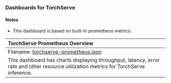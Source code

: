 ### Dashboards for TorchServe

#### Notes

- This dashboard is based on built-in prometheus metrics.

|TorchServe Prometheus Overview|
|:------------------|
|Filename: [torchserve-prometheus.json](torchserve-prometheus.json)|
|This dashboard has charts displaying throughput, latency, error rate and other resource utilization metrics for TorchServe inference.|
